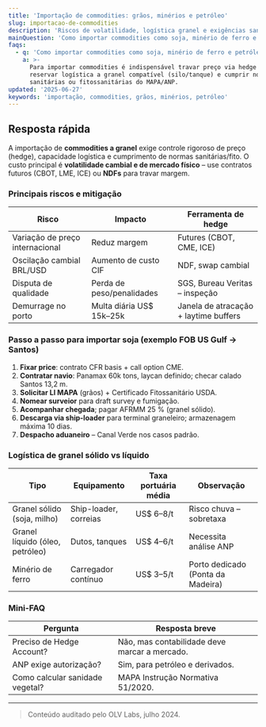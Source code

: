 ```yaml
---
title: 'Importação de commodities: grãos, minérios e petróleo'
slug: importacao-de-commodities
description: 'Riscos de volatilidade, logística granel e exigências sanitárias.'
mainQuestion: 'Como importar commodities como soja, minério de ferro e petróleo?'
faqs:
  - q: 'Como importar commodities como soja, minério de ferro e petróleo?'
    a: >-
      Para importar commodities é indispensável travar preço via hedge em bolsa,
      reservar logística a granel compatível (silo/tanque) e cumprir normas
      sanitárias ou fitossanitárias do MAPA/ANP.
updated: '2025-06-27'
keywords: 'importação, commodities, grãos, minérios, petróleo'
---
```


## Resposta rápida

A importação de **commodities a granel** exige controle rigoroso de preço (hedge), capacidade logística e cumprimento de normas sanitárias/fito. O custo principal é **volatilidade cambial e de mercado físico** – use contratos futuros (CBOT, LME, ICE) ou **NDFs** para travar margem.

### Principais riscos e mitigação

| Risco | Impacto | Ferramenta de hedge |
| --- | --- | --- |
| Variação de preço internacional | Reduz margem | Futures (CBOT, CME, ICE) |
| Oscilação cambial BRL/USD | Aumento de custo CIF | NDF, swap cambial |
| Disputa de qualidade | Perda de peso/penalidades | SGS, Bureau Veritas – inspeção |
| Demurrage no porto | Multa diária US$ 15k–25k | Janela de atracação + laytime buffers |

### Passo a passo para importar soja (exemplo FOB US Gulf → Santos)

1. **Fixar price**: contrato CFR basis + call option CME.  
2. **Contratar navio**: Panamax 60k tons, laycan definido; checar calado Santos 13,2 m.  
3. **Solicitar LI MAPA** (grãos) + Certificado Fitossanitário USDA.  
4. **Nomear surveior** para draft survey e fumigação.  
5. **Acompanhar chegada**; pagar AFRMM 25 % (granel sólido).  
6. **Descarga via ship-loader** para terminal graneleiro; armazenagem máxima 10 dias.  
7. **Despacho aduaneiro** – Canal Verde nos casos padrão.  

### Logística de granel sólido vs líquido

| Tipo | Equipamento | Taxa portuária média | Observação |
| --- | --- | --- | --- |
| Granel sólido (soja, milho) | Ship-loader, correias | US$ 6–8/t | Risco chuva – sobretaxa |
| Granel líquido (óleo, petróleo) | Dutos, tanques | US$ 4–6/t | Necessita análise ANP |
| Minério de ferro | Carregador contínuo | US$ 3–5/t | Porto dedicado (Ponta da Madeira) |

### Mini-FAQ

| Pergunta | Resposta breve |
| --- | --- |
| Preciso de Hedge Account? | Não, mas contabilidade deve marcar a mercado. |
| ANP exige autorização? | Sim, para petróleo e derivados. |
| Como calcular sanidade vegetal? | MAPA Instrução Normativa 51/2020. |

---

> Conteúdo auditado pelo OLV Labs, julho 2024. 
